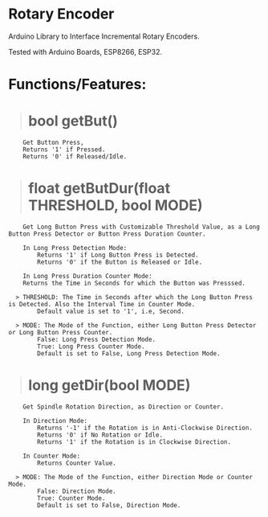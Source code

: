 # Rotary Encoder

Arduino Library to Interface Incremental Rotary Encoders.

Tested with Arduino Boards, ESP8266, ESP32.

# Functions/Features:

> #  bool getBut()
    
        Get Button Press,
        Returns '1' if Pressed.
        Returns '0' if Released/Idle.
        
    
> # float getButDur(float THRESHOLD, bool MODE)
    
        Get Long Button Press with Customizable Threshold Value, as a Long Button Press Detector or Button Press Duration Counter.
        
        In Long Press Detection Mode:
            Returns '1' if Long Button Press is Detected.
            Returns '0' if the Button is Released or Idle.
            
        In Long Press Duration Counter Mode:
        Returns the Time in Seconds for which the Button was Presssed.
        
      > THRESHOLD: The Time in Seconds after which the Long Button Press is Detected. Also the Interval Time in Counter Mode.
            Default value is set to '1', i.e, Second.
          
      > MODE: The Mode of the Function, either Long Button Press Detector or Long Button Press Counter.
            False: Long Press Detection Mode.
            True: Long Press Counter Mode.
            Default is set to False, Long Press Detection Mode.
            
            
> # long getDir(bool MODE)
    
        Get Spindle Rotation Direction, as Direction or Counter.
        
        In Direction Mode:
            Returns '-1' if the Rotation is in Anti-Clockwise Direction.
            Returns '0' if No Rotation or Idle.
            Returns '1' if the Rotation is in Clockwise Direction.
            
        In Counter Mode:
            Returns Counter Value.
            
      > MODE: The Mode of the Function, either Direction Mode or Counter Mode.
            False: Direction Mode.
            True: Counter Mode.
            Default is set to False, Direction Mode.
            
